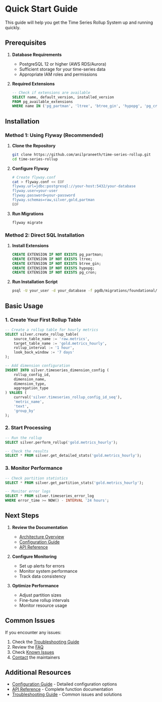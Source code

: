 # Quick Start Guide

This guide will help you get the Time Series Rollup System up and running quickly.

## Prerequisites

1. **Database Requirements**
   - PostgreSQL 12 or higher (AWS RDS/Aurora)
   - Sufficient storage for your time-series data
   - Appropriate IAM roles and permissions

2. **Required Extensions**
   ```sql
   -- Check if extensions are available
   SELECT name, default_version, installed_version
   FROM pg_available_extensions
   WHERE name IN ('pg_partman', 'ltree', 'btree_gin', 'hypopg', 'pg_cron');
   ```

## Installation

### Method 1: Using Flyway (Recommended)

1. **Clone the Repository**
   ```bash
   git clone https://github.com/anilpraneeth/time-series-rollup.git
   cd time-series-rollup
   ```

2. **Configure Flyway**
   ```bash
   # Create flyway.conf
   cat > flyway.conf << EOF
   flyway.url=jdbc:postgresql://your-host:5432/your-database
   flyway.user=your-user
   flyway.password=your-password
   flyway.schemas=raw,silver,gold,partman
   EOF
   ```

3. **Run Migrations**
   ```bash
   flyway migrate
   ```

### Method 2: Direct SQL Installation

1. **Install Extensions**
   ```sql
   CREATE EXTENSION IF NOT EXISTS pg_partman;
   CREATE EXTENSION IF NOT EXISTS ltree;
   CREATE EXTENSION IF NOT EXISTS btree_gin;
   CREATE EXTENSION IF NOT EXISTS hypopg;
   CREATE EXTENSION IF NOT EXISTS pg_cron;
   ```

2. **Run Installation Script**
   ```bash
   psql -U your_user -d your_database -f pgdb/migrations/foundational/timeseries/V1__init.sql
   ```

## Basic Usage

### 1. Create Your First Rollup Table

```sql
-- Create a rollup table for hourly metrics
SELECT silver.create_rollup_table(
    source_table_name := 'raw.metrics',
    target_table_name := 'gold.metrics_hourly',
    rollup_interval := '1 hour',
    look_back_window := '7 days'
);

-- Add dimension configuration
INSERT INTO silver.timeseries_dimension_config (
    rollup_config_id,
    dimension_name,
    dimension_type,
    aggregation_type
) VALUES (
    currval('silver.timeseries_rollup_config_id_seq'),
    'metric_name',
    'text',
    'group_by'
);
```

### 2. Start Processing

```sql
-- Run the rollup
SELECT silver.perform_rollup('gold.metrics_hourly');

-- Check the results
SELECT * FROM silver.get_detailed_stats('gold.metrics_hourly');
```

### 3. Monitor Performance

```sql
-- Check partition statistics
SELECT * FROM silver.get_partition_stats('gold.metrics_hourly');

-- Monitor error logs
SELECT * FROM silver.timeseries_error_log
WHERE error_time >= NOW() - INTERVAL '24 hours';
```

## Next Steps

1. **Review the Documentation**
   - [Architecture Overview](Architecture)
   - [Configuration Guide](Configuration)
   - [API Reference](API-Reference)

2. **Configure Monitoring**
   - Set up alerts for errors
   - Monitor system performance
   - Track data consistency

3. **Optimize Performance**
   - Adjust partition sizes
   - Fine-tune rollup intervals
   - Monitor resource usage

## Common Issues

If you encounter any issues:

1. Check the [Troubleshooting Guide](Troubleshooting)
2. Review the [FAQ](FAQ)
3. Check [Known Issues](Known-Issues)
4. [Contact](Contact) the maintainers

## Additional Resources

- [Configuration Guide](Configuration) - Detailed configuration options
- [API Reference](API-Reference) - Complete function documentation
- [Troubleshooting Guide](Troubleshooting) - Common issues and solutions 